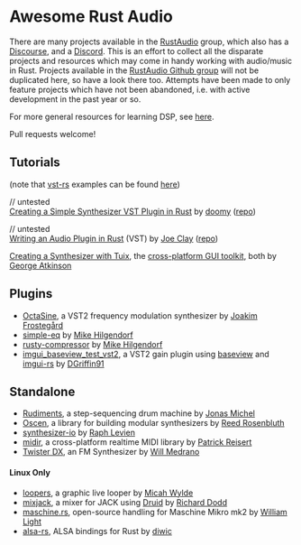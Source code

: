 # Awesome Rust Audio

There are many projects available in the [RustAudio](https://github.com/RustAudio) group, which also has a [Discourse](https://rust-audio.discourse.group/), and a [Discord](https://discord.gg/b3hjnGw). This is an effort to collect all the disparate projects and resources which may come in handy working with audio/music in Rust. Projects available in the [RustAudio Github group](https://github.com/RustAudio) will not be duplicated here, so have a look there too. Attempts have been made to only feature projects which have not been abandoned, i.e. with active development in the past year or so.

For more general resources for learning DSP, see [here](https://github.com/crsaracco/dsp-learning).

Pull requests welcome!

## Tutorials

(note that [vst-rs](https://github.com/RustAudio/vst-rs) examples can be found [here](https://github.com/RustAudio/vst-rs/tree/master/examples))

// untested\
[Creating a Simple Synthesizer VST Plugin in Rust](https://vaporsoft.net/creating-an-audio-plugin-with-rust-vst/) by [doomy](https://github.com/piedoom) ([repo](https://github.com/resamplr/rust-noise-vst-tutorial))

// untested\
[Writing an Audio Plugin in Rust](https://www.seventeencups.net/posts/writing-an-audio-plugin-in-rust/) (VST) by [Joe Clay](https://github.com/17cupsofcoffee) ([repo](https://github.com/17cupsofcoffee/digidist))

[Creating a Synthesizer with Tuix](https://github.com/geom3trik/tuix_audio_synth), the [cross-platform GUI toolkit](https://github.com/geom3trik/tuix), both by [George Atkinson](https://github.com/geom3trik)

## Plugins

- [OctaSine](https://github.com/greatest-ape/OctaSine), a VST2 frequency modulation synthesizer by [Joakim Frostegård](https://github.com/greatest-ape)
- [simple-eq](https://github.com/m-hilgendorf/simple-eq) by [Mike Hilgendorf](https://github.com/m-hilgendorf)
- [rusty-compressor](https://github.com/m-hilgendorf/rusty-compressor) by [Mike Hilgendorf](https://github.com/m-hilgendorf)
- [imgui_baseview_test_vst2](https://github.com/DGriffin91/imgui_baseview_test_vst2), a VST2 gain plugin using [baseview](https://github.com/RustAudio/baseview) and [imgui-rs](https://github.com/imgui-rs/imgui-rs) by [DGriffin91](https://github.com/DGriffin91)

## Standalone

- [Rudiments](https://github.com/jonasrmichel/rudiments), a step-sequencing drum machine by [Jonas Michel](https://github.com/jonasrmichel)
- [Oscen](https://github.com/reedrosenbluth/oscen), a library for building modular synthesizers by [Reed Rosenbluth](https://github.com/reedrosenbluth)
- [synthesizer-io](https://github.com/raphlinus/synthesizer-io) by [Raph Levien](https://github.com/raphlinus)
- [midir](https://github.com/Boddlnagg/midir), a cross-platform realtime MIDI library by [Patrick Reisert](https://github.com/Boddlnagg)
- [Twister DX](https://github.com/wmedrano/Twister-DX), an FM Synthesizer by [Will Medrano](https://github.com/wmedrano)

#### Linux Only
- [loopers](https://github.com/mwylde/loopers), a graphic live looper by [Micah Wylde](https://github.com/mwylde)
- [mixjack](https://github.com/derekdreery/mixjack), a mixer for JACK using [Druid](https://github.com/linebender/druid) by [Richard Dodd](https://github.com/derekdreery) 
- [maschine.rs](https://github.com/wrl/maschine.rs), open-source handling for Maschine Mikro mk2 by [William Light](https://github.com/wrl)
- [alsa-rs](https://github.com/diwic/alsa-rs), ALSA bindings for Rust by [diwic](https://github.com/diwic)
